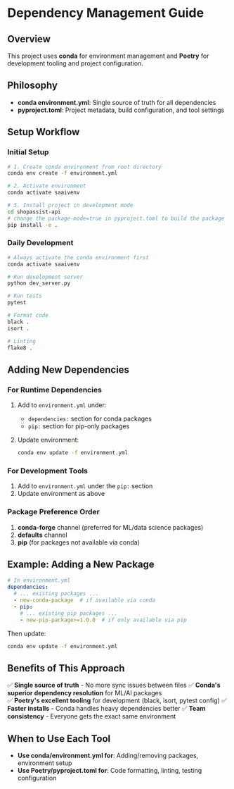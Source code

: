 # Dependency Management Guide

## Overview
This project uses **conda** for environment management and **Poetry** for development tooling and project configuration.

## Philosophy
- **conda environment.yml**: Single source of truth for all dependencies
- **pyproject.toml**: Project metadata, build configuration, and tool settings

## Setup Workflow

### Initial Setup
```bash
# 1. Create conda environment from root directory
conda env create -f environment.yml

# 2. Activate environment
conda activate saaivenv

# 3. Install project in development mode
cd shopassist-api
# change the package-mode=true in pyproject.toml to build the package
pip install -e .
```

### Daily Development
```bash
# Always activate the conda environment first
conda activate saaivenv

# Run development server
python dev_server.py

# Run tests
pytest

# Format code
black .
isort .

# Linting
flake8 .
```

## Adding New Dependencies

### For Runtime Dependencies
1. Add to `environment.yml` under:
   - `dependencies:` section for conda packages
   - `pip:` section for pip-only packages

2. Update environment:
   ```bash
   conda env update -f environment.yml
   ```

### For Development Tools
1. Add to `environment.yml` under the `pip:` section
2. Update environment as above

### Package Preference Order
1. **conda-forge** channel (preferred for ML/data science packages)
2. **defaults** channel 
3. **pip** (for packages not available via conda)

## Example: Adding a New Package

```yaml
# In environment.yml
dependencies:
  # ... existing packages ...
  - new-conda-package  # if available via conda
  - pip:
    # ... existing pip packages ...
    - new-pip-package>=1.0.0  # if only available via pip
```

Then update:
```bash
conda env update -f environment.yml
```

## Benefits of This Approach

✅ **Single source of truth** - No more sync issues between files
✅ **Conda's superior dependency resolution** for ML/AI packages  
✅ **Poetry's excellent tooling** for development (black, isort, pytest config)
✅ **Faster installs** - Conda handles heavy dependencies better
✅ **Team consistency** - Everyone gets the exact same environment

## When to Use Each Tool

- **Use conda/environment.yml for**: Adding/removing packages, environment setup
- **Use Poetry/pyproject.toml for**: Code formatting, linting, testing configuration
